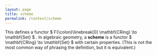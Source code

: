 ```yaml
---
layout: page
title: scheme
permalink: /context/scheme
---
```

This defines a functor $ F{\colon}\linebreak[0] \mathbf{CRing} \to \mathbf{Set} $ . In algebraic geometry, a **scheme** is a functor $ \mathbf{CRing} \to \mathbf{Set} $ with certain properties. (This is not the most common way of phrasing the definition, but it is equivalent.)
